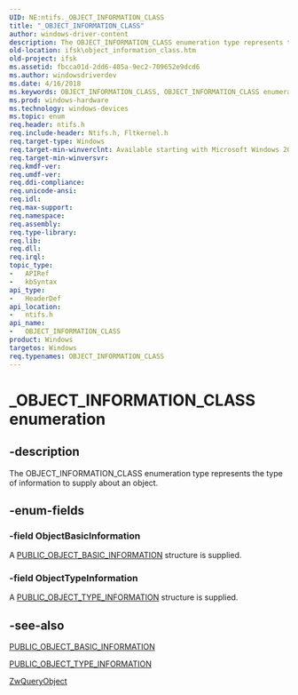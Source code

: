```yaml
---
UID: NE:ntifs._OBJECT_INFORMATION_CLASS
title: "_OBJECT_INFORMATION_CLASS"
author: windows-driver-content
description: The OBJECT_INFORMATION_CLASS enumeration type represents the type of information to supply about an object.
old-location: ifsk\object_information_class.htm
old-project: ifsk
ms.assetid: fbcca01d-2dd6-405a-9ec2-709652e9dcd6
ms.author: windowsdriverdev
ms.date: 4/16/2018
ms.keywords: OBJECT_INFORMATION_CLASS, OBJECT_INFORMATION_CLASS enumeration [Installable File System Drivers], ObjectBasicInformation, ObjectTypeInformation, _OBJECT_INFORMATION_CLASS, ifsk.object_information_class, ntifs/OBJECT_INFORMATION_CLASS, ntifs/ObjectBasicInformation, ntifs/ObjectTypeInformation, objectstructures_60aa943f-6a91-429d-8c9d-1554f1bcf03e.xml
ms.prod: windows-hardware
ms.technology: windows-devices
ms.topic: enum
req.header: ntifs.h
req.include-header: Ntifs.h, Fltkernel.h
req.target-type: Windows
req.target-min-winverclnt: Available starting with Microsoft Windows 2000.
req.target-min-winversvr: 
req.kmdf-ver: 
req.umdf-ver: 
req.ddi-compliance: 
req.unicode-ansi: 
req.idl: 
req.max-support: 
req.namespace: 
req.assembly: 
req.type-library: 
req.lib: 
req.dll: 
req.irql: 
topic_type:
-	APIRef
-	kbSyntax
api_type:
-	HeaderDef
api_location:
-	ntifs.h
api_name:
-	OBJECT_INFORMATION_CLASS
product: Windows
targetos: Windows
req.typenames: OBJECT_INFORMATION_CLASS
---
```


# _OBJECT_INFORMATION_CLASS enumeration


## -description


The OBJECT_INFORMATION_CLASS enumeration type represents the type of information to supply about an object.


## -enum-fields




### -field ObjectBasicInformation

A <a href="https://msdn.microsoft.com/library/windows/hardware/ff551944">PUBLIC_OBJECT_BASIC_INFORMATION</a> structure is supplied.


### -field ObjectTypeInformation

A <a href="https://msdn.microsoft.com/library/windows/hardware/ff551947">PUBLIC_OBJECT_TYPE_INFORMATION</a> structure is supplied.


## -see-also




<a href="https://msdn.microsoft.com/library/windows/hardware/ff551944">PUBLIC_OBJECT_BASIC_INFORMATION</a>



<a href="https://msdn.microsoft.com/library/windows/hardware/ff551947">PUBLIC_OBJECT_TYPE_INFORMATION</a>



<a href="https://msdn.microsoft.com/library/windows/hardware/ff567062">ZwQueryObject</a>
 

 

